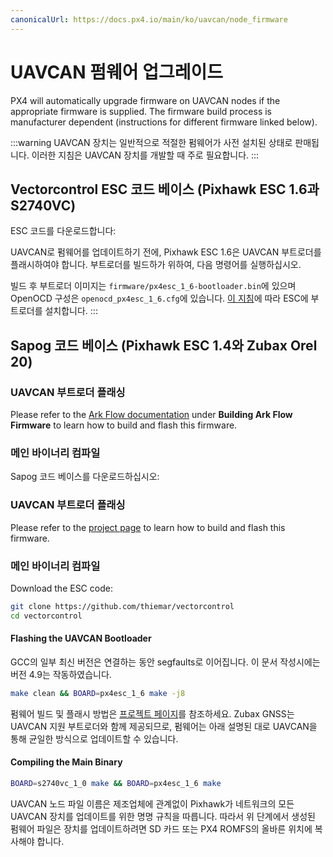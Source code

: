 ```yaml
---
canonicalUrl: https://docs.px4.io/main/ko/uavcan/node_firmware
---
```


# UAVCAN 펌웨어 업그레이드

PX4 will automatically upgrade firmware on UAVCAN nodes if the appropriate firmware is supplied. The firmware build process is manufacturer dependent (instructions for different firmware linked below).

:::warning
UAVCAN 장치는 일반적으로 적절한 펌웨어가 사전 설치된 상태로 판매됩니다. 
이러한 지침은 UAVCAN 장치를 개발할 때 주로 필요합니다.
:::

## Vectorcontrol ESC 코드 베이스 (Pixhawk ESC  1.6과 S2740VC)

ESC 코드를 다운로드합니다:

UAVCAN로 펌웨어를 업데이트하기 전에, Pixhawk ESC 1.6은 UAVCAN 부트로더를 플래시하여야 합니다. 부트로더를 빌드하가 위하여, 다음 명령어를 실행하십시오.

빌드 후 부트로더 이미지는 `firmware/px4esc_1_6-bootloader.bin`에 있으며 OpenOCD 구성은 `openocd_px4esc_1_6.cfg`에 있습니다. [이 지침](../uavcan/bootloader_installation.md)에 따라 ESC에 부트로더를 설치합니다.
:::

## Sapog 코드 베이스 (Pixhawk ESC 1.4와 Zubax Orel 20)

### UAVCAN 부트로더 플래싱

Please refer to the [Ark Flow documentation](./ark_flow.md) under **Building Ark Flow Firmware** to learn how to build and flash this firmware.

### 메인 바이너리 컴파일

Sapog 코드 베이스를 다운로드하십시오:

### UAVCAN 부트로더 플래싱

Please refer to the [project page](https://github.com/Zubax/zubax_gnss) to learn how to build and flash this firmware.

### 메인 바이너리 컴파일

Download the ESC code:

```sh
git clone https://github.com/thiemar/vectorcontrol
cd vectorcontrol
```

#### Flashing the UAVCAN Bootloader

GCC의 일부 최신 버전은 연결하는 동안 segfaults로 이어집니다. 이 문서 작성시에는 버전 4.9는 작동하였습니다.

```sh
make clean && BOARD=px4esc_1_6 make -j8
```

펌웨어 빌드 및 플래시 방법은 [프로젝트 페이지](https://github.com/Zubax/zubax_gnss)를 참조하세요. Zubax GNSS는 UAVCAN 지원 부트로더와 함께 제공되므로, 펌웨어는 아래 설명된 대로 UAVCAN을 통해 균일한 방식으로 업데이트할 수 있습니다.

#### Compiling the Main Binary

```sh
BOARD=s2740vc_1_0 make && BOARD=px4esc_1_6 make
```

UAVCAN 노드 파일 이름은 제조업체에 관계없이 Pixhawk가 네트워크의 모든 UAVCAN 장치를 업데이트를 위한 명명 규칙을 따릅니다. 따라서 위 단계에서 생성된 펌웨어 파일은 장치를 업데이트하려면 SD 카드 또는 PX4 ROMFS의 올바른 위치에 복사해야 합니다.
